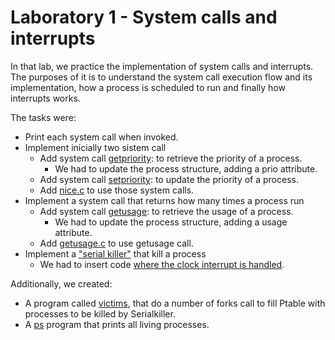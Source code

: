 # Laboratory 1 - System calls and interrupts
In that lab, we practice the implementation of system calls and interrupts. The purposes of it is to understand the system call execution flow and its implementation, how a process is scheduled to run and finally how interrupts works. 

The tasks were:
- Print each system call when invoked.
- Implement inicially two sistem call
  - Add system call [getpriority](https://github.com/dfquaresma/prso-xv6/blob/master/lab1/proc.c#L538): to retrieve the priority of a process.
    - We had to update the process structure, adding a prio attribute.
  - Add system call [setpriority](https://github.com/dfquaresma/prso-xv6/blob/master/lab1/proc.c#L554): to update the priority of a process.
  - Add [nice.c](https://github.com/dfquaresma/prso-xv6/blob/master/lab1/nice.c) to use those system calls.
- Implement a system call that returns how many times a process run 
  - Add system call [getusage](https://github.com/dfquaresma/prso-xv6/blob/master/lab1/proc.c#L571): to retrieve the usage of a process.
    - We had to update the process structure, adding a usage attribute.
  - Add [getusage.c](https://github.com/dfquaresma/prso-xv6/blob/master/lab1/getusage.c) to use getusage call.
- Implement a ["serial killer"](https://github.com/dfquaresma/prso-xv6/blob/master/lab1/proc.c#L588) that kill a process
  - We had to insert code [where the clock interrupt is handled](https://github.com/dfquaresma/prso-xv6/blob/master/lab1/trap.c#L54).

Additionally, we created:
- A program called [victims](https://github.com/dfquaresma/prso-xv6/blob/master/lab1/victims.c), that do a number of forks call to fill Ptable with processes to be killed by Serialkiller.
- A [ps](https://github.com/dfquaresma/prso-xv6/blob/master/lab1/ps.c) program that prints all living processes.
